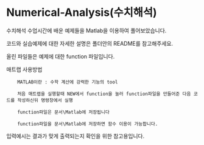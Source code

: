 # Numerical-Analysis(수치해석)

수치해석 수업시간에 배운 예제들을 Matlab을 이용하여 풀어보았습니다.

코드와 실습예제에 대한 자세한 설명은 폴더안의 README를 참고해주세요.

올린 파일들은 예제에 대한 function 파일입니다.




매트랩 사용방법

        MATLAB이란 : 수학 계산에 강력한 기능의 tool

        처음 매트랩을 실행할때 NEW에서 function을 눌러 function파일을 만들어준 다음 코드를 작성하신뒤 명령창에서 실행

        function파일은 문서\Matlab에 저장됩니다

        function파일을 문서\Matlab에 저장하면 함수 이용이 가능합니다.

입력예시는 결과가 맞게 출력되는지 확인을 위한 참고용입니다.

 
